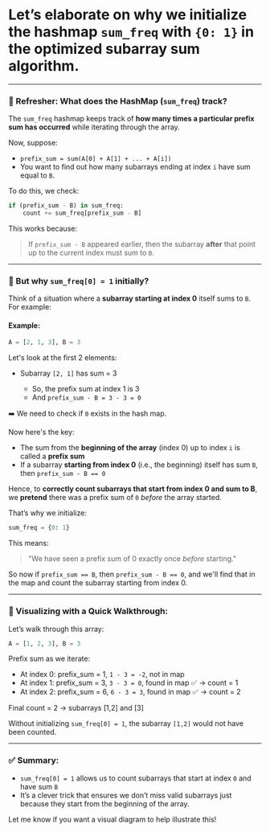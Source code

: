# Let’s elaborate on **why we initialize the hashmap `sum_freq` with `{0: 1}`** in the optimized subarray sum algorithm.

---

### 🔁 Refresher: What does the HashMap (`sum_freq`) track?

The `sum_freq` hashmap keeps track of **how many times a particular prefix sum has occurred** while iterating through the array.

Now, suppose:

* `prefix_sum = sum(A[0] + A[1] + ... + A[i])`
* You want to find out how many subarrays ending at index `i` have sum equal to `B`.

To do this, we check:

```python
if (prefix_sum - B) in sum_freq:
    count += sum_freq[prefix_sum - B]
```

This works because:

> If `prefix_sum - B` appeared earlier, then the subarray **after** that point up to the current index must sum to `B`.

---

### 🤔 But why `sum_freq[0] = 1` initially?

Think of a situation where a **subarray starting at index 0** itself sums to `B`. For example:

#### Example:

```python
A = [2, 1, 3], B = 3
```

Let's look at the first 2 elements:

* Subarray `[2, 1]` has sum = 3

    * So, the prefix sum at index 1 is 3
    * And `prefix_sum - B = 3 - 3 = 0`

➡️ We need to check if `0` exists in the hash map.

Now here's the key:

* The sum from the **beginning of the array** (index 0) up to index `i` is called a **prefix sum**
* If a subarray **starting from index 0** (i.e., the beginning) itself has sum `B`, then `prefix_sum - B == 0`

Hence, to **correctly count subarrays that start from index 0 and sum to B**, we **pretend** there was a prefix sum of `0` *before* the array started.

That’s why we initialize:

```python
sum_freq = {0: 1}
```

This means:

> "We have seen a prefix sum of 0 exactly once *before* starting."

So now if `prefix_sum == B`, then `prefix_sum - B == 0`, and we'll find that in the map and count the subarray starting from index 0.

---

### 🧠 Visualizing with a Quick Walkthrough:

Let’s walk through this array:

```python
A = [1, 2, 3], B = 3
```

Prefix sum as we iterate:

* At index 0: prefix\_sum = 1, `1 - 3 = -2`, not in map
* At index 1: prefix\_sum = 3, `3 - 3 = 0`, found in map ✅ → count = 1
* At index 2: prefix\_sum = 6, `6 - 3 = 3`, found in map ✅ → count = 2

Final count = 2 → subarrays \[1,2] and \[3]

Without initializing `sum_freq[0] = 1`, the subarray `[1,2]` would not have been counted.

---

### ✅ Summary:

* `sum_freq[0] = 1` allows us to count subarrays that start at index `0` and have sum `B`
* It’s a clever trick that ensures we don’t miss valid subarrays just because they start from the beginning of the array.

Let me know if you want a visual diagram to help illustrate this!
